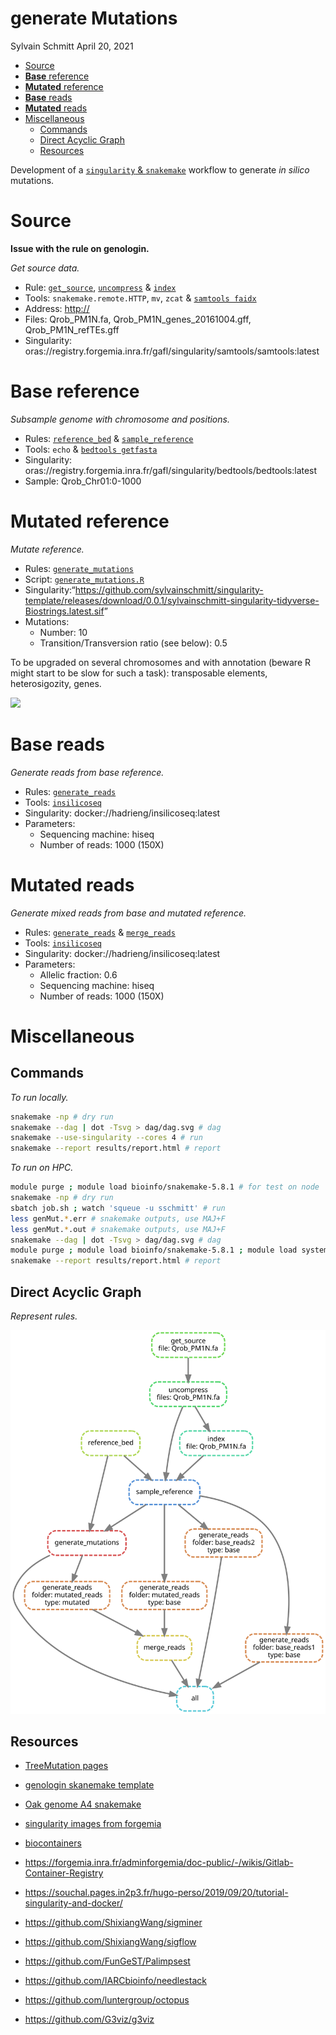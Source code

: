 generate Mutations
================
Sylvain Schmitt
April 20, 2021

  - [Source](#source)
  - [**Base** reference](#base-reference)
  - [**Mutated** reference](#mutated-reference)
  - [**Base** reads](#base-reads)
  - [**Mutated** reads](#mutated-reads)
  - [Miscellaneous](#miscellaneous)
      - [Commands](#commands)
      - [Direct Acyclic Graph](#direct-acyclic-graph)
      - [Resources](#resources)

Development of a [`singularity` &
`snakemake`](https://github.com/sylvainschmitt/snakemake_singularity)
workflow to generate *in silico* mutations.

# Source

**Issue with the rule on genologin.**

*Get source data.*

  - Rule:
    [`get_source`](https://github.com/sylvainschmitt/generateMutations/blob/main/rules/get_source.smk),
    [`uncompress`](https://github.com/sylvainschmitt/generateMutations/blob/main/rules/uncompress.smk)
    &
    [`index`](https://github.com/sylvainschmitt/generateMutations/blob/main/rules/index.smk)
  - Tools: `snakemake.remote.HTTP`, `mv`, `zcat` & [`samtools
    faidx`](http://www.htslib.org/doc/samtools-faidx.html)
  - Address: <http://>
  - Files: Qrob\_PM1N.fa, Qrob\_PM1N\_genes\_20161004.gff,
    Qrob\_PM1N\_refTEs.gff
  - Singularity:
    oras://registry.forgemia.inra.fr/gafl/singularity/samtools/samtools:latest

# **Base** reference

*Subsample genome with chromosome and positions.*

  - Rules:
    [`reference_bed`](https://github.com/sylvainschmitt/generateMutations/blob/main/rules/reference_bed.smk)
    &
    [`sample_reference`](https://github.com/sylvainschmitt/generateMutations/blob/main/rules/sample_reference.smk)
  - Tools: `echo` & [`bedtools
    getfasta`](https://bedtools.readthedocs.io/en/latest/content/tools/getfasta.html)
  - Singularity:
    oras://registry.forgemia.inra.fr/gafl/singularity/bedtools/bedtools:latest
  - Sample: Qrob\_Chr01:0-1000

# **Mutated** reference

*Mutate reference.*

  - Rules:
    [`generate_mutations`](https://github.com/sylvainschmitt/generateMutations/blob/main/rules/generate_mutations.smk)
  - Script:
    [`generate_mutations.R`](https://bedtools.readthedocs.io/en/latest/content/scripts/generate_mutations.R)
  - Singularity:“<https://github.com/sylvainschmitt/singularity-template/releases/download/0.0.1/sylvainschmitt-singularity-tidyverse-Biostrings.latest.sif>”
  - Mutations:
      - Number: 10
      - Transition/Transversion ratio (see below): 0.5

To be upgraded on several chromosomes and with annotation (beware R
might start to be slow for such a task): transposable elements,
heterosigozity, genes.

![](https://dridk.me/images/post17/transition_transversion.png)<!-- -->

# **Base** reads

*Generate reads from base reference.*

  - Rules:
    [`generate_reads`](https://github.com/sylvainschmitt/generateMutations/blob/main/rules/generate_reads.smk)
  - Tools:
    [`insilicoseq`](https://insilicoseq.readthedocs.io/en/latest/)
  - Singularity: docker://hadrieng/insilicoseq:latest
  - Parameters:
      - Sequencing machine: hiseq
      - Number of reads: 1000 (150X)

# **Mutated** reads

*Generate mixed reads from base and mutated reference.*

  - Rules:
    [`generate_reads`](https://github.com/sylvainschmitt/generateMutations/blob/main/rules/generate_reads.smk)
    &
    [`merge_reads`](https://github.com/sylvainschmitt/generateMutations/blob/main/rules/merge_reads.smk)
  - Tools:
    [`insilicoseq`](https://insilicoseq.readthedocs.io/en/latest/)
  - Singularity: docker://hadrieng/insilicoseq:latest
  - Parameters:
      - Allelic fraction: 0.6
      - Sequencing machine: hiseq
      - Number of reads: 1000 (150X)

# Miscellaneous

## Commands

*To run locally.*

``` bash
snakemake -np # dry run
snakemake --dag | dot -Tsvg > dag/dag.svg # dag
snakemake --use-singularity --cores 4 # run
snakemake --report results/report.html # report
```

*To run on HPC.*

``` bash
module purge ; module load bioinfo/snakemake-5.8.1 # for test on node
snakemake -np # dry run
sbatch job.sh ; watch 'squeue -u sschmitt' # run
less genMut.*.err # snakemake outputs, use MAJ+F
less genMut.*.out # snakemake outputs, use MAJ+F
snakemake --dag | dot -Tsvg > dag/dag.svg # dag
module purge ; module load bioinfo/snakemake-5.8.1 ; module load system/Python-3.6.3 # for report
snakemake --report results/report.html # report
```

## Direct Acyclic Graph

*Represent rules.*

![](dag/dag.svg)<!-- -->

## Resources

  - [TreeMutation
    pages](https://treemutation.netlify.app/mutations-detection.html#in-silico-mutations)

  - [genologin skanemake
    template](https://forgemia.inra.fr/bios4biol/workflows/-/tree/06c6a5cb3206a594f9a535ba8d3df3e64682a8bc/Snakemake/template_dev)

  - [Oak genome A4
    snakemake](https://forgemia.inra.fr/genome_a4/genome_a4)

  - [singularity images from
    forgemia](https://forgemia.inra.fr/gafl/singularity)

  - [biocontainers](https://biocontainers.pro/tools/bioconductor-biostrings)

  - <https://forgemia.inra.fr/adminforgemia/doc-public/-/wikis/Gitlab-Container-Registry>

  - <https://souchal.pages.in2p3.fr/hugo-perso/2019/09/20/tutorial-singularity-and-docker/>

  - <https://github.com/ShixiangWang/sigminer>

  - <https://github.com/ShixiangWang/sigflow>

  - <https://github.com/FunGeST/Palimpsest>

  - <https://github.com/IARCbioinfo/needlestack>

  - <https://github.com/luntergroup/octopus>

  - <https://github.com/G3viz/g3viz>
